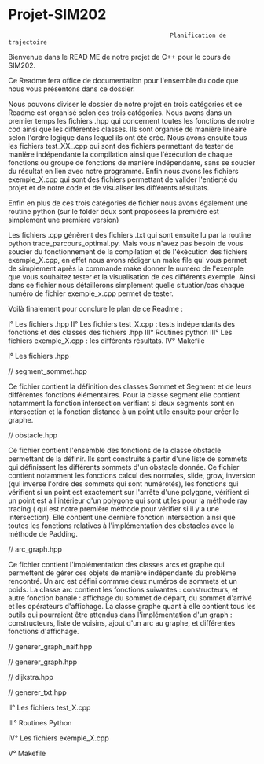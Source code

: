 # Projet-SIM202
                                                  Planification de trajectoire   
Bienvenue dans le READ ME de notre projet de C++ pour le cours de SIM202.

Ce Readme fera office de documentation pour l'ensemble du code que nous vous présentons dans ce dossier. 

Nous pouvons diviser le dossier de notre projet en trois catégories et ce Readme est organisé selon ces trois catégories. Nous avons dans un premier temps les fichiers .hpp qui concernent toutes les fonctions de notre cod ainsi que les différentes classes. Ils sont organisé de manière linéaire selon l'ordre logique dans lequel ils ont été crée. Nous avons ensuite tous les fichiers test_XX_.cpp qui sont des fichiers permettant de tester de manière indépendante la compilation ainsi que l'éxécution de chaque fonctions ou groupe de fonctions de manière indépendante, sans se soucier du résultat en lien avec notre programme. Enfin nous avons les fichiers exemple_X.cpp qui sont des fichiers permettant de valider l'entierté du projet et de notre code et de visualiser les différents résultats. 

Enfin en plus de ces trois catégories de fichier nous avons également une routine python (sur le folder deux sont proposées la première est simplement une première version) 

Les fichiers .cpp génèrent des fichiers .txt qui sont ensuite lu par la routine python trace_parcours_optimal.py. Mais vous n'avez pas besoin de vous soucier du fonctionnement de la compilation et de l'éxécution des fichiers exemple_X.cpp, en effet nous avons rédiger un make file qui vous permet de simplement après la commande make donner le numéro de l'exemple que vous souhaitez tester et la visualisation de ces différents exemple. Ainsi dans ce fichier nous détaillerons simplement quelle situation/cas chaque numéro de fichier exemple_x.cpp permet de tester. 

Voilà finalement pour conclure le plan de ce Readme : 

I° Les fichiers .hpp
II° Les fichiers test_X.cpp : tests indépendants des fonctions et des classes des fichiers .hpp
III° Routines python
III° Les fichiers exemple_X.cpp : les différents résultats.
IV° Makefile 


I° Les fichiers .hpp 

// segment_sommet.hpp 

Ce fichier contient la définition des classes Sommet et Segment et de leurs différentes fonctions élémentaires. Pour la classe segment elle contient notamment la fonction intersection verifiant si deux segments sont en intersection et la fonction distance à un point utile ensuite pour créer le graphe. 

// obstacle.hpp 

Ce fichier contient l'ensemble des fonctions de la classe obstacle permettant de la définir. Ils sont construits à partir d'une liste de sommets qui définissent les différents sommets d'un obstacle donnée. Ce fichier contient notamment les fonctions calcul des normales, slide, grow, inversion (qui inverse l'ordre des sommets qui sont numérotés), les fonctions qui vérifient si un point est exactement sur l'arrête d'une polygone, vérifient si un point est à l'intérieur d'un polygone qui sont utiles pour la méthode ray tracing ( qui est notre première méthode pour vérifier si il y a une intersection). Elle contient une dernière fonction intersection ainsi que toutes les fonctions relatives à l'implémentation des obstacles avec la méthode de Padding. 

// arc_graph.hpp 

Ce fichier contient l'implémentation des classes arcs et graphe qui permettent de gérer ces objets de manière indépendante du problème rencontré. Un arc est défini commme deux numéros de sommets et un poids. 
La classe arc contient les fonctions suivantes : constructeurs, et autre fonction banale : affichage du sommet de départ, du sommet d'arrivé et les opérateurs d'affichage. 
La classe graphe quant à elle contient tous les outils qui pourraient être attendus dans l'implémentation d'un graph : constructeurs, liste de voisins, ajout d'un arc au graphe, et différentes fonctions d'affichage. 

// generer_graph_naif.hpp

// generer_graph.hpp

// dijkstra.hpp 

// generer_txt.hpp

II° Les fichiers test_X.cpp

III° Routines Python

IV° Les fichiers exemple_X.cpp

V° Makefile


